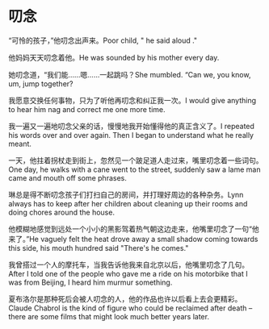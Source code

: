 # 叨念

<p><span class="chinese">“可怜的孩子，”他叨念出声来。</span><span class="english">Poor child, " he said aloud ."</span></p>

<p><span class="chinese">他妈妈天天叨念着他。</span><span class="english">He was sounded by his mother every day.</span></p>

<p><span class="chinese">她叨念道，“我们能……嗯……一起跳吗？</span><span class="english">She mumbled. “Can we, you know, um, jump together?</span></p>

<p><span class="chinese">我愿意交换任何事物，只为了听他再叨念和纠正我一次。</span><span class="english">I would give anything to hear him nag and correct me one more time.</span></p>

<p><span class="chinese">我一遍又一遍地叨念父亲的话，慢慢地我开始懂得他的真正含义了。</span><span class="english">I repeated his words over and over again. Then I began to understand what he really meant.</span></p>

<p><span class="chinese">一天，他拄着拐杖走到街上，忽然见一个跛足道人走过来，嘴里叨念着一些词句。</span><span class="english">One day, he walks with a cane went to the street, suddenly saw a lame man came and mouth off some phrases.</span></p>

<p><span class="chinese">琳总是得不断叨念孩子们打扫自己的房间，并打理好周边的各种杂务。</span><span class="english">Lynn always has to keep after her children about cleaning up their rooms and doing chores around the house.</span></p>

<p><span class="chinese">他模糊地感觉到远处一个小小的黑影驾着热气朝这边走来，他嘴里叨念了一句“他来了。”</span><span class="english">He vaguely felt the heat drove away a small shadow coming towards this side, his mouth hundred said "There's he comes."</span></p>

<p><span class="chinese">我曾搭过一个人的摩托车，当我告诉他我来自北京以后，他嘴里叨念了几句。</span><span class="english">After I told one of the people who gave me a ride on his motorbike that I was from Beijing, I heard him murmur something.</span></p>

<p><span class="chinese">夏布洛尔是那种死后会被人叨念的人，他的作品也许以后看上去会更精彩。</span><span class="english">Claude Chabrol is the kind of figure who could be reclaimed after death – there are some films that might look much better years later.</span></p>

